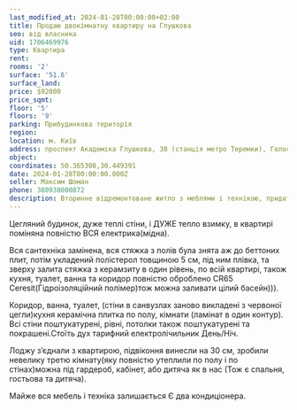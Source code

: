 ```yaml
---
last_modified_at: 2024-01-28T00:00:00+02:00
title: Продаю двокімнатну квартиру на Глушкова
seo: від власника
uid: 1706469976
type: Квартира
rent:
rooms: '2'
surface: '51.6'
surface_land:
price: $92000
price_sqmt:
floor: '5'
floors: '9'
parking: Прибудинкова територія
region:
location: м. Київ
address: проспект Академіка Глушкова, 30 (станція метро Теремки), Голосіївський район
object:
coordinates: 50.365308,30.449391
date: 2024-01-28T00:00:00.000Z
seller: Максим Шоман
phone: 380938000872
description: Вторинне відремонтоване житло з меблями і технікою, придатне і готове для проживання
---
```


Цегляний будинок, дуже теплі стіни, і ДУЖЕ тепло взимку, в квартирі поміняна повністю ВСЯ електрика(мідна).

Вся сантехніка замінена, вся стяжка з полів була знята аж до беттоних плит, потім укладений полістерол товщиною 5 см, під ним плівка, та зверху залита стяжка з керамзиту в один рівень, по всій квартирі, також кухня, туалет, ванна та коридор повністю оброблено CR65 Ceresit(Гідроізоляційний полімер)тож можна заливати цілий басейн))).

Коридор, ванна, туалет, (стіни в санвузлах заново викладені з червоної цегли)кухня керамічна плитка по полу, кімнати (ламінат в один контур). Всі стіни поштукатурені, рівні, потолки також поштукатурені та покрашені.Стоїть дух тарифний електролічильник День/Ніч.

Лоджу зʼєднали з квартирою, підвіконня винесли на 30 см, зробили невелику третю кімнату(яку повністю утеплили по полу і по стінах)можна під гардероб, кабінет, або дитяча як в нас (Тож є спальня, гостьова та дитяча).

Майже вся мебель і техніка залишається Є два кондиціонера.
